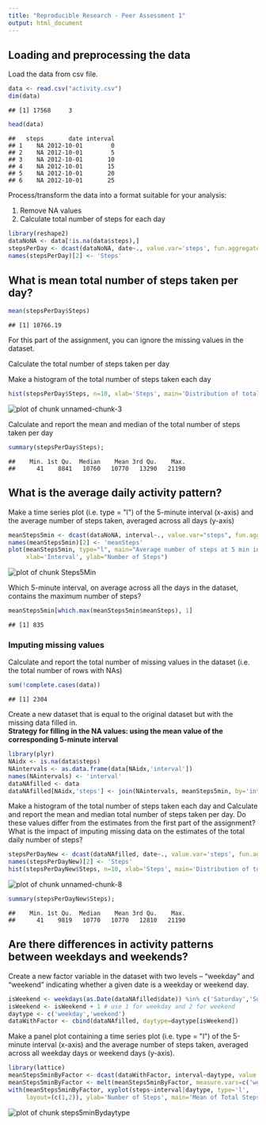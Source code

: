 ```yaml
---
title: "Reproducible Research - Peer Assessment 1"
output: html_document
---
```

## Loading and preprocessing the data

Load the data from csv file.


```r
data <- read.csv("activity.csv")
dim(data)
```

```
## [1] 17568     3
```

```r
head(data)
```

```
##   steps       date interval
## 1    NA 2012-10-01        0
## 2    NA 2012-10-01        5
## 3    NA 2012-10-01       10
## 4    NA 2012-10-01       15
## 5    NA 2012-10-01       20
## 6    NA 2012-10-01       25
```

Process/transform the data into a format suitable for your analysis:  
1. Remove NA values  
2. Calculate total number of steps for each day


```r
library(reshape2)
dataNoNA <- data[!is.na(data$steps),]
stepsPerDay <- dcast(dataNoNA, date~., value.var='steps', fun.aggregate=sum)
names(stepsPerDay)[2] <- 'Steps' 
```

## What is mean total number of steps taken per day?

```r
mean(stepsPerDay$Steps)
```

```
## [1] 10766.19
```

For this part of the assignment, you can ignore the missing values in the dataset.

Calculate the total number of steps taken per day

Make a histogram of the total number of steps taken each day


```r
hist(stepsPerDay$Steps, n=10, xlab='Steps', main='Distribution of total steps per day')
```

![plot of chunk unnamed-chunk-3](figure/unnamed-chunk-3-1.png) 

Calculate and report the mean and median of the total number of steps taken per day


```r
summary(stepsPerDay$Steps);
```

```
##    Min. 1st Qu.  Median    Mean 3rd Qu.    Max. 
##      41    8841   10760   10770   13290   21190
```

## What is the average daily activity pattern?

Make a time series plot (i.e. type = "l") of the 5-minute interval (x-axis) and the average number of steps taken, averaged across all days (y-axis)


```r
meanSteps5min <- dcast(dataNoNA, interval~., value.var="steps", fun.aggregate=mean)
names(meanSteps5min)[2] <- 'meanSteps'
plot(meanSteps5min, type="l", main="Average number of steps at 5 min interval",
     xlab='Interval', ylab="Number of Steps")
```

![plot of chunk Steps5Min](figure/Steps5Min-1.png) 

Which 5-minute interval, on average across all the days in the dataset, contains the maximum number of steps?  

```r
meanSteps5min[which.max(meanSteps5min$meanSteps), 1]
```

```
## [1] 835
```

### Imputing missing values

Calculate and report the total number of missing values in the dataset (i.e. the total number of rows with NAs)


```r
sum(!complete.cases(data))
```

```
## [1] 2304
```

Create a new dataset that is equal to the original dataset but with the missing data filled in.  
**Strategy for filling in the NA values: using the mean value of the corresponding 5-minute interval**

```r
library(plyr)
NAidx <- is.na(data$steps)
NAintervals <- as.data.frame(data[NAidx,'interval'])
names(NAintervals) <- 'interval'
dataNAfilled <- data
dataNAfilled[NAidx,'steps'] <- join(NAintervals, meanSteps5min, by='interval')["meanSteps"]
```

Make a histogram of the total number of steps taken each day and Calculate and report the mean and median total number of steps taken per day. Do these values differ from the estimates from the first part of the assignment? What is the impact of imputing missing data on the estimates of the total daily number of steps?


```r
stepsPerDayNew <- dcast(dataNAfilled, date~., value.var='steps', fun.aggregate=sum)
names(stepsPerDayNew)[2] <- 'Steps' 
hist(stepsPerDayNew$Steps, n=10, xlab='Steps', main='Distribution of total steps per day\n(with NAs filled)')
```

![plot of chunk unnamed-chunk-8](figure/unnamed-chunk-8-1.png) 

```r
summary(stepsPerDayNew$Steps);
```

```
##    Min. 1st Qu.  Median    Mean 3rd Qu.    Max. 
##      41    9819   10770   10770   12810   21190
```

## Are there differences in activity patterns between weekdays and weekends?  
Create a new factor variable in the dataset with two levels – “weekday” and “weekend” indicating whether a given date is a weekday or weekend day.

```r
isWeekend <- weekdays(as.Date(dataNAfilled$date)) %in% c('Saturday','Sunday')
isWeekend <- isWeekend + 1 # use 1 for weekday and 2 for weekend
daytype <- c('weekday','weekend')
dataWithFactor <- cbind(dataNAfilled, daytype=daytype[isWeekend])
```
Make a panel plot containing a time series plot (i.e. type = "l") of the 5-minute interval (x-axis) and the average number of steps taken, averaged across all weekday days or weekend days (y-axis).  


```r
library(lattice)
meanSteps5minByFactor <- dcast(dataWithFactor, interval~daytype, value.var="steps", fun.aggregate=mean)
meanSteps5minByFactor <- melt(meanSteps5minByFactor, measure.vars=c('weekday','weekend'), variable.name='daytype',value.name='steps')
with(meanSteps5minByFactor, xyplot(steps~interval|daytype, type='l',
     layout=(c(1,2)), ylab='Number of Steps', main='Mean of Total Steps'))
```

![plot of chunk steps5minBydaytype](figure/steps5minBydaytype-1.png) 
